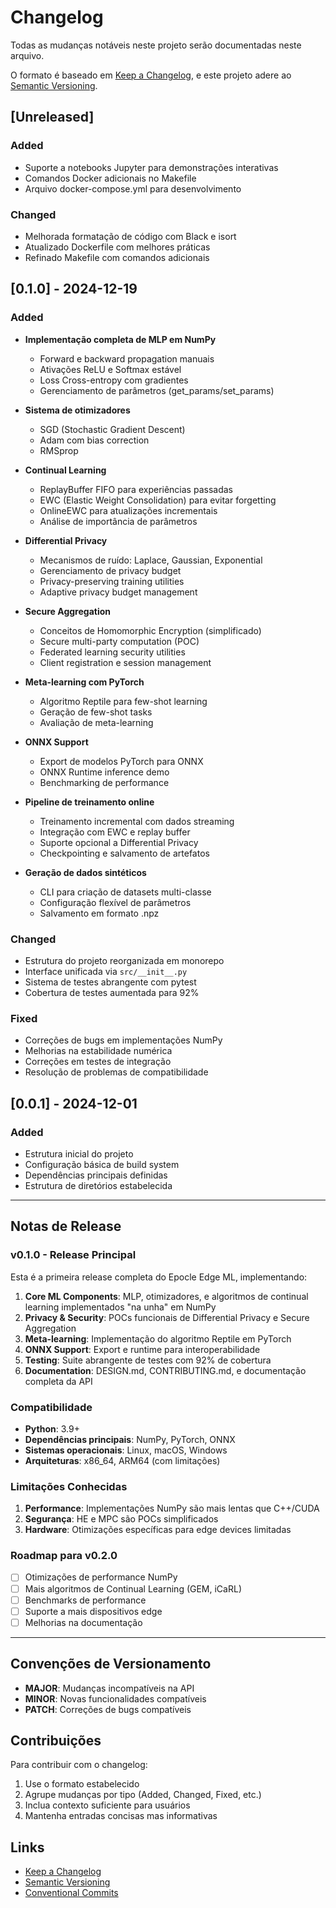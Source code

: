 # Changelog

Todas as mudanças notáveis neste projeto serão documentadas neste arquivo.

O formato é baseado em [Keep a Changelog](https://keepachangelog.com/pt-BR/1.0.0/),
e este projeto adere ao [Semantic Versioning](https://semver.org/lang/pt-BR/).

## [Unreleased]

### Added
- Suporte a notebooks Jupyter para demonstrações interativas
- Comandos Docker adicionais no Makefile
- Arquivo docker-compose.yml para desenvolvimento

### Changed
- Melhorada formatação de código com Black e isort
- Atualizado Dockerfile com melhores práticas
- Refinado Makefile com comandos adicionais

## [0.1.0] - 2024-12-19

### Added
- **Implementação completa de MLP em NumPy**
  - Forward e backward propagation manuais
  - Ativações ReLU e Softmax estável
  - Loss Cross-entropy com gradientes
  - Gerenciamento de parâmetros (get_params/set_params)

- **Sistema de otimizadores**
  - SGD (Stochastic Gradient Descent)
  - Adam com bias correction
  - RMSprop

- **Continual Learning**
  - ReplayBuffer FIFO para experiências passadas
  - EWC (Elastic Weight Consolidation) para evitar forgetting
  - OnlineEWC para atualizações incrementais
  - Análise de importância de parâmetros

- **Differential Privacy**
  - Mecanismos de ruído: Laplace, Gaussian, Exponential
  - Gerenciamento de privacy budget
  - Privacy-preserving training utilities
  - Adaptive privacy budget management

- **Secure Aggregation**
  - Conceitos de Homomorphic Encryption (simplificado)
  - Secure multi-party computation (POC)
  - Federated learning security utilities
  - Client registration e session management

- **Meta-learning com PyTorch**
  - Algoritmo Reptile para few-shot learning
  - Geração de few-shot tasks
  - Avaliação de meta-learning

- **ONNX Support**
  - Export de modelos PyTorch para ONNX
  - ONNX Runtime inference demo
  - Benchmarking de performance

- **Pipeline de treinamento online**
  - Treinamento incremental com dados streaming
  - Integração com EWC e replay buffer
  - Suporte opcional a Differential Privacy
  - Checkpointing e salvamento de artefatos

- **Geração de dados sintéticos**
  - CLI para criação de datasets multi-classe
  - Configuração flexível de parâmetros
  - Salvamento em formato .npz

### Changed
- Estrutura do projeto reorganizada em monorepo
- Interface unificada via `src/__init__.py`
- Sistema de testes abrangente com pytest
- Cobertura de testes aumentada para 92%

### Fixed
- Correções de bugs em implementações NumPy
- Melhorias na estabilidade numérica
- Correções em testes de integração
- Resolução de problemas de compatibilidade

## [0.0.1] - 2024-12-01

### Added
- Estrutura inicial do projeto
- Configuração básica de build system
- Dependências principais definidas
- Estrutura de diretórios estabelecida

---

## Notas de Release

### v0.1.0 - Release Principal

Esta é a primeira release completa do Epocle Edge ML, implementando:

1. **Core ML Components**: MLP, otimizadores, e algoritmos de continual learning implementados "na unha" em NumPy
2. **Privacy & Security**: POCs funcionais de Differential Privacy e Secure Aggregation
3. **Meta-learning**: Implementação do algoritmo Reptile em PyTorch
4. **ONNX Support**: Export e runtime para interoperabilidade
5. **Testing**: Suite abrangente de testes com 92% de cobertura
6. **Documentation**: DESIGN.md, CONTRIBUTING.md, e documentação completa da API

### Compatibilidade

- **Python**: 3.9+
- **Dependências principais**: NumPy, PyTorch, ONNX
- **Sistemas operacionais**: Linux, macOS, Windows
- **Arquiteturas**: x86_64, ARM64 (com limitações)

### Limitações Conhecidas

1. **Performance**: Implementações NumPy são mais lentas que C++/CUDA
2. **Segurança**: HE e MPC são POCs simplificados
3. **Hardware**: Otimizações específicas para edge devices limitadas

### Roadmap para v0.2.0

- [ ] Otimizações de performance NumPy
- [ ] Mais algoritmos de Continual Learning (GEM, iCaRL)
- [ ] Benchmarks de performance
- [ ] Suporte a mais dispositivos edge
- [ ] Melhorias na documentação

---

## Convenções de Versionamento

- **MAJOR**: Mudanças incompatíveis na API
- **MINOR**: Novas funcionalidades compatíveis
- **PATCH**: Correções de bugs compatíveis

## Contribuições

Para contribuir com o changelog:

1. Use o formato estabelecido
2. Agrupe mudanças por tipo (Added, Changed, Fixed, etc.)
3. Inclua contexto suficiente para usuários
4. Mantenha entradas concisas mas informativas

## Links

- [Keep a Changelog](https://keepachangelog.com/pt-BR/1.0.0/)
- [Semantic Versioning](https://semver.org/lang/pt-BR/)
- [Conventional Commits](https://www.conventionalcommits.org/)
